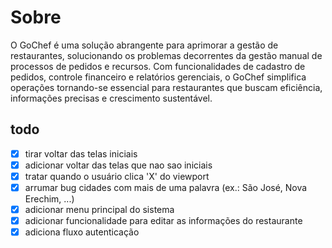 # Sobre

O GoChef é uma solução abrangente para aprimorar a gestão de restaurantes, solucionando os problemas decorrentes da gestão manual de processos de pedidos e recursos. Com funcionalidades de cadastro de pedidos, controle financeiro e relatórios gerenciais, o GoChef simplifica operações tornando-se essencial para restaurantes que buscam eficiência, informações precisas e crescimento sustentável.

## todo

- [x] tirar voltar das telas iniciais
- [x] adicionar voltar das telas que nao sao iniciais
- [x] tratar quando o usuário clica 'X' do viewport
- [x] arrumar bug cidades com mais de uma palavra (ex.: São José, Nova Erechim, ...)
- [x] adicionar menu principal do sistema
- [x] adicionar funcionalidade para editar as informações do restaurante
- [x] adiciona fluxo autenticação

